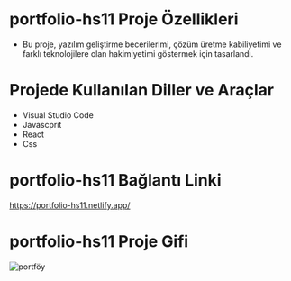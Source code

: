 
# portfolio-hs11 Proje Özellikleri
<ul>
  <li>Bu proje, yazılım geliştirme becerilerimi, çözüm üretme kabiliyetimi ve farklı teknolojilere olan hakimiyetimi göstermek için tasarlandı.
  </li>
</ul>

# Projede Kullanılan Diller ve Araçlar

<ul>
  <li>Visual Studio Code</li>
  <li>Javascprit</li>
   <li>React</li>
    <li>Css</li>
</ul>

# portfolio-hs11 Bağlantı Linki
https://portfolio-hs11.netlify.app/

# portfolio-hs11 Proje Gifi
![portföy](https://github.com/user-attachments/assets/fb8d4e28-4096-42a6-aced-845143e59668)
